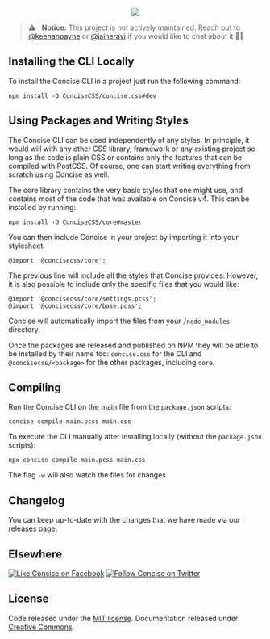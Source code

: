 <p align="center">
  <img src="https://i.imgur.com/ihzCgEr.png">
</p>

> :warning: &nbsp; **Notice:** This project is not actively maintained. Reach out to [@keenanpayne](https://twitter.com/KeenanPayne_) or [@jaiheravi](https://twitter.com/jaiheravi) if you would like to chat about it ✌🏻

## Installing the CLI Locally

To install the Concise CLI in a project just run the following command:

```
npm install -D ConciseCSS/concise.css#dev
```

## Using Packages and Writing Styles

The Concise CLI can be used independently of any styles. In principle, it would will with any other CSS library, framework or any existing project so long as the code is plain CSS or contains only the features that can be compiled with PostCSS. Of course, one can start writing everything from scratch using Concise as well.

The core library contains the very basic styles that one might use, and contains most of the code that was available on Concise v4. This can be installed by running:

```
npm install -D ConciseCSS/core#master
```

You can then include Concise in your project by importing it into your stylesheet:

```
@import '@concisecss/core';
```

The previous line will include all the styles that Concise provides. However, it is also possible to include only the specific files that you would like:

```
@import '@concisecss/core/settings.pcss';
@import '@concisecss/core/base.pcss';
```

Concise will automatically import the files from your `/node_modules` directory.

Once the packages are released and published on NPM they will be able to be installed by their name too: `concise.css` for the CLI and `@concisecss/<package>`  for the other packages, including `core`.

## Compiling

Run the Concise CLI on the main file from the `package.json` scripts:

```
concise compile main.pcss main.css
```

To execute the CLI manually after installing locally (without the `package.json` scripts):

```
npx concise compile main.pcss main.css
```

The flag `-w` will also watch the files for changes.

## Changelog

You can keep up-to-date with the changes that we have made via our [releases page](https://github.com/ConciseCSS/concise.css/releases).

## Elsewhere

[![Like Concise on Facebook](https://i.imgur.com/4dy5UUK.png)](https://facebook.com/ConciseCSS)
[![Follow Concise on Twitter](https://i.imgur.com/4AkKsMx.png)](https://twitter.com/ConciseCSS)

## License

Code released under the [MIT license](https://github.com/ConciseCSS/concise.css/blob/master/LICENSE). Documentation released under [Creative Commons](https://creativecommons.org/licenses/by-sa/4.0/).
